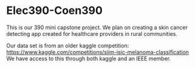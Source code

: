 # Elec390-Coen390

This is our 390 mini capstone project. We plan on creating a skin cancer detecting app created for healthcare providers in rural communities.

Our data set is from an older kaggle competition: https://www.kaggle.com/competitions/siim-isic-melanoma-classification
We have access to this through both kaggle and an IEEE member.
